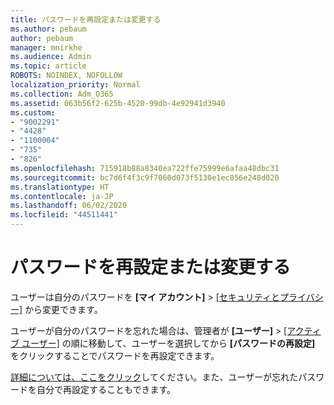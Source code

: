 ```yaml
---
title: パスワードを再設定または変更する
ms.author: pebaum
author: pebaum
manager: mnirkhe
ms.audience: Admin
ms.topic: article
ROBOTS: NOINDEX, NOFOLLOW
localization_priority: Normal
ms.collection: Adm_O365
ms.assetid: 063b56f2-625b-4520-99db-4e92941d3940
ms.custom:
- "9002291"
- "4428"
- "1100004"
- "735"
- "826"
ms.openlocfilehash: 715918b88a8340ea722ffe75999e6afaa48dbc31
ms.sourcegitcommit: bc7d6f4f3c9f7060d073f5130e1ec856e248d020
ms.translationtype: HT
ms.contentlocale: ja-JP
ms.lasthandoff: 06/02/2020
ms.locfileid: "44511441"
---
```

# <a name="reset-or-change-passwords"></a>パスワードを再設定または変更する

ユーザーは自分のパスワードを **[マイ アカウント]**  >  [[セキュリティとプライバシー]](https://portal.office.com/account/#security) から変更できます。
  
ユーザーが自分のパスワードを忘れた場合は、管理者が **[ユーザー]** > [[アクティブ ユーザー]](https://portal.office.com/adminportal/home#/users) の順に移動して、ユーザーを選択してから **[パスワードの再設定]** をクリックすることでパスワードを再設定できます。
  
[詳細については、ここをクリック](https://docs.microsoft.com/microsoft-365/admin/add-users/reset-passwords)してください。また、ユーザーが忘れたパスワードを自分で再設定することもできます。

